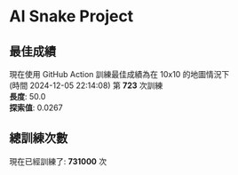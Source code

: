 
# AI Snake Project

## **最佳成績**


















































現在使用 GitHub Action 訓練最佳成績為在 10x10 的地圖情況下  
(時間 2024-12-05 22:14:08) 第 **723** 次訓練  
**長度**: 50.0  
**探索值**: 0.0267





































































































## 總訓練次數
現在已經訓練了: **731000** 次
